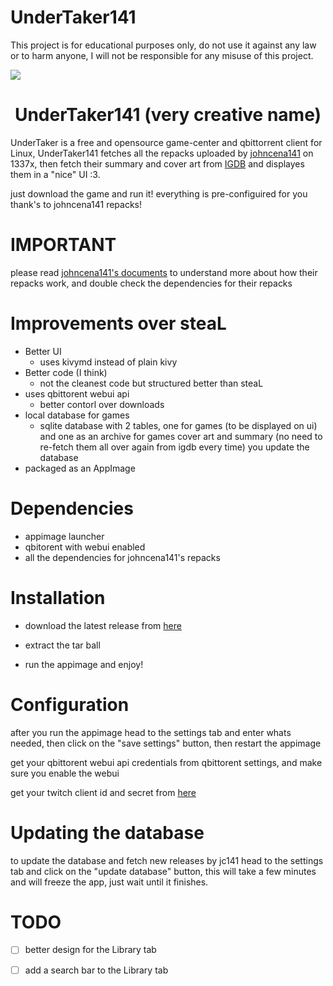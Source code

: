 # UnderTaker141

This project is for educational purposes only, do not use it against any law or to harm anyone, I will not be responsible for any misuse of this project.

<img src="https://i.imgur.com/1tYoziW.jpg">

<h1 align="center">UnderTaker141 (very creative name)</h1>

UnderTaker is a free and opensource game-center and qbittorrent client for Linux, UnderTaker141 fetches all the repacks uploaded by [johncena141](https://1337x.to/user/johncena141/) on 1337x, then fetch their summary and cover art from [IGDB](igdb.com) and displayes them in a "nice" UI :3.

just download the game and run it! everything is pre-configuired for you thank's to  johncena141 repacks! <br />


# IMPORTANT

please read [johncena141's documents](https://github.com/jc141x/jc141-bash/tree/master/setup) to understand more about how their repacks work, and double check the dependencies for their repacks

# Improvements over steaL
- Better UI
    - uses kivymd instead of plain kivy
- Better code (I think)
    - not the cleanest code but structured better than steaL
- uses qbittorent webui api
    - better contorl over downloads
- local database for games
    - sqlite database with 2 tables, one for games (to be displayed on ui) and one as an archive for games cover art and summary (no need to        re-fetch them all over again from igdb every time) you update the database
- packaged as an AppImage

# Dependencies
- appimage launcher
- qbitorent with webui enabled
- all the dependencies for johncena141's repacks

# Installation
- download the latest release from [here](https://github.com/AbdelrhmanNile/UnderTaker141/releases)

- extract the tar ball
- run the appimage and enjoy!

# Configuration
after you run the appimage head to the settings tab and enter whats needed, then click on the "save settings" button, then restart the appimage

get your qbittorent webui api credentials from qbittorent settings, and make sure you enable the webui

get your twitch client id and secret from [here](https://dev.twitch.tv/console/apps/create)

# Updating the database
to update the database and fetch new releases by jc141 head to the settings tab and click on the "update database" button, this will take a few minutes and will freeze the app, just wait until it finishes.

# TODO
- [ ] better design for the Library tab
- [ ] add a search bar to the Library tab

